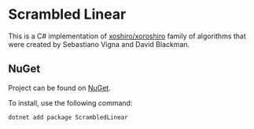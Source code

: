 Scrambled Linear
================

This is a C# implementation of [xoshiro/xoroshiro](http://prng.di.unimi.it/)
family of algorithms that were created by Sebastiano Vigna and David
Blackman.


## NuGet

Project can be found on [NuGet](https://www.nuget.org/packages/ScrambledLinear/).

To install, use the following command:

    dotnet add package ScrambledLinear
